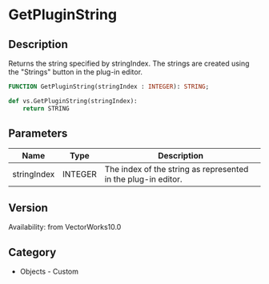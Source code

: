 # GetPluginString

## Description
Returns the string specified by stringIndex. The strings are created using the &quot;Strings&quot; button in the plug-in editor.

```pascal
FUNCTION GetPluginString(stringIndex : INTEGER): STRING;
```

```python
def vs.GetPluginString(stringIndex):
    return STRING
```

## Parameters
|Name|Type|Description|
|---|---|---|
|stringIndex|INTEGER|The index of the string as represented in the plug-in editor.|

## Version
Availability: from VectorWorks10.0

## Category
* Objects - Custom

